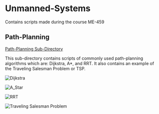 # Unmanned-Systems
Contains scripts made during the course ME-459

## Path-Planning
[Path-Planning Sub-Directory](https://github.com/petern2599/Unmanned-Systems/tree/main/Path-Planning%20Algorithms)

This sub-directory contains scripts of commonly used path-planning algorithms which are: Dijkstra, A*, and RRT. It also contains an example of the Traveling Salesman Problem or TSP. 

![Dijkstra](https://user-images.githubusercontent.com/42896783/168454556-3b32b510-2fd9-4beb-9b18-2b7c6f697593.png)

![A_Star](https://user-images.githubusercontent.com/42896783/168454558-2482c041-0562-495a-b258-7660684d5446.png)

![RRT](https://user-images.githubusercontent.com/42896783/168454559-ac65647b-037e-4c94-b250-6dcd65c418be.png)

![Traveling Salesman Problem](https://user-images.githubusercontent.com/42896783/168454561-4f1814fb-ae18-49ed-8b2c-c47af63f3481.png)
